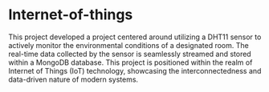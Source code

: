 # Internet-of-things

This project developed a project centered around utilizing a DHT11 sensor to actively monitor the environmental conditions of a designated room. The real-time data collected by the sensor is seamlessly streamed and stored within a MongoDB database. This project is positioned within the realm of Internet of Things (IoT) technology, showcasing the interconnectedness and data-driven nature of modern systems.
